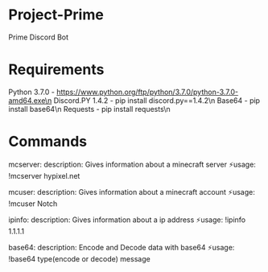 # Project-Prime
Prime Discord Bot


# Requirements
Python 3.7.0 - https://www.python.org/ftp/python/3.7.0/python-3.7.0-amd64.exe\n
Discord.PY 1.4.2 - pip install discord.py==1.4.2\n
Base64 - pip install base64\n
Requests - pip install requests\n

# Commands
mcserver:
  description: Gives information about a minecraft server
  ⚡usage: !mcserver hypixel.net

mcuser:
  description: Gives information about a minecraft account
  ⚡usage: !mcuser Notch
  
ipinfo:
  description: Gives information about a ip address
  ⚡usage: !ipinfo 1.1.1.1
    
base64:
  description: Encode and Decode data with base64
  ⚡usage: !base64 type(encode or decode) message
